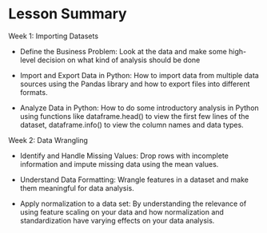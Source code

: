 <h1>Lesson Summary</h1>

Week 1: Importing Datasets
- Define the Business Problem: Look at the data and make some high-level decision on what kind of analysis should be done

- Import and Export Data in Python: How to import data from multiple data sources using the Pandas library and how to export files into different formats.

- Analyze Data in Python: How to do some introductory analysis in Python using functions like dataframe.head() to view the first few lines of the dataset, dataframe.info() to view the column names and data types.

Week 2: Data Wrangling
- Identify and Handle Missing Values: Drop rows with incomplete information and impute missing data using the mean values.

- Understand Data Formatting: Wrangle features in a dataset and make them meaningful for data analysis.

- Apply normalization to a data set: By understanding the relevance of using feature scaling on your data and how normalization and standardization have varying effects on your data analysis.
